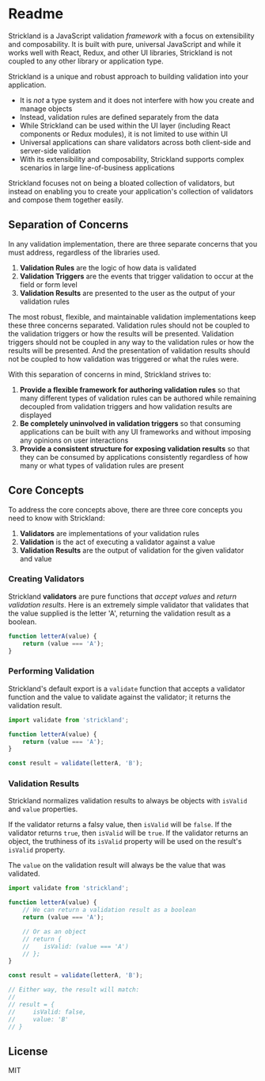 # Readme

Strickland is a JavaScript validation _framework_ with a focus on extensibility and composability. It is built with pure, universal JavaScript and while it works well with React, Redux, and other UI libraries, Strickland is not coupled to any other library or application type.

Strickland is a unique and robust approach to building validation into your application.

* It is _not_ a type system and it does not interfere with how you create and manage objects
* Instead, validation rules are defined separately from the data
* While Strickland can be used within the UI layer \(including React components or Redux modules\), it is not limited to use within UI
* Universal applications can share validators across both client-side and server-side validation
* With its extensibility and composability, Strickland supports complex scenarios in large line-of-business applications

Strickland focuses not on being a bloated collection of validators, but instead on enabling you to create your application's collection of validators and compose them together easily.

## Separation of Concerns

In any validation implementation, there are three separate concerns that you must address, regardless of the libraries used.

1. **Validation Rules** are the logic of how data is validated
2. **Validation Triggers** are the events that trigger validation to occur at the field or form level
3. **Validation Results** are presented to the user as the output of your validation rules

The most robust, flexible, and maintainable validation implementations keep these three concerns separated. Validation rules should not be coupled to the validation triggers or how the results will be presented. Validation triggers should not be coupled in any way to the validation rules or how the results will be presented. And the presentation of validation results should not be coupled to how validation was triggered or what the rules were.

With this separation of concerns in mind, Strickland strives to:

1. **Provide a flexible framework for authoring validation rules** so that many different types of validation rules can be authored while remaining decoupled from validation triggers and how validation results are displayed
2. **Be completely uninvolved in validation triggers** so that consuming applications can be built with any UI frameworks and without imposing any opinions on user interactions
3. **Provide a consistent structure for exposing validation results** so that they can be consumed by applications consistently regardless of how many or what types of validation rules are present

## Core Concepts

To address the core concepts above, there are three core concepts you need to know with Strickland:

1. **Validators** are implementations of your validation rules
2. **Validation** is the act of executing a validator against a value
3. **Validation Results** are the output of validation for the given validator and value

### Creating Validators

Strickland **validators** are pure functions that _accept values_ and _return validation results_. Here is an extremely simple validator that validates that the value supplied is the letter 'A', returning the validation result as a boolean.

```jsx
function letterA(value) {
    return (value === 'A');
}
```

### Performing Validation

Strickland's default export is a `validate` function that accepts a validator function and the value to validate against the validator; it returns the validation result.

```jsx
import validate from 'strickland';

function letterA(value) {
    return (value === 'A');
}

const result = validate(letterA, 'B');
```

### Validation Results

Strickland normalizes validation results to always be objects with `isValid` and `value` properties.

If the validator returns a falsy value, then `isValid` will be `false`. If the validator returns `true`, then `isValid` will be `true`. If the validator returns an object, the truthiness of its `isValid` property will be used on the result's `isValid` property.

The `value` on the validation result will always be the value that was validated.

```jsx
import validate from 'strickland';

function letterA(value) {
    // We can return a validation result as a boolean
    return (value === 'A');

    // Or as an object
    // return {
    //    isValid: (value === 'A')
    // };
}

const result = validate(letterA, 'B');

// Either way, the result will match:
//
// result = {
//     isValid: false,
//     value: 'B'
// }
```

## License

MIT

